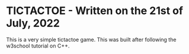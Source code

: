 # TICTACTOE - Written on the 21st of July, 2022

This is a very simple tictactoe game. This was built after following the w3school tutorial on C++.